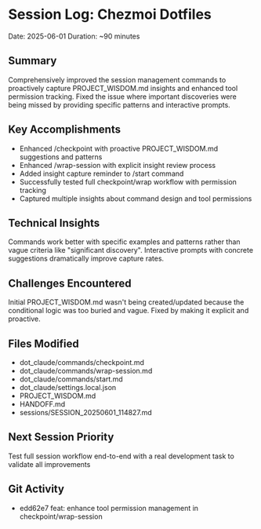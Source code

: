 # Session Log: Chezmoi Dotfiles
Date: 2025-06-01
Duration: ~90 minutes

## Summary
Comprehensively improved the session management commands to proactively capture PROJECT_WISDOM.md insights and enhanced tool permission tracking. Fixed the issue where important discoveries were being missed by providing specific patterns and interactive prompts.

## Key Accomplishments
- Enhanced /checkpoint with proactive PROJECT_WISDOM.md suggestions and patterns
- Enhanced /wrap-session with explicit insight review process
- Added insight capture reminder to /start command
- Successfully tested full checkpoint/wrap workflow with permission tracking
- Captured multiple insights about command design and tool permissions

## Technical Insights
Commands work better with specific examples and patterns rather than vague criteria like "significant discovery". Interactive prompts with concrete suggestions dramatically improve capture rates.

## Challenges Encountered
Initial PROJECT_WISDOM.md wasn't being created/updated because the conditional logic was too buried and vague. Fixed by making it explicit and proactive.

## Files Modified
- dot_claude/commands/checkpoint.md
- dot_claude/commands/wrap-session.md  
- dot_claude/commands/start.md
- dot_claude/settings.local.json
- PROJECT_WISDOM.md
- HANDOFF.md
- sessions/SESSION_20250601_114827.md

## Next Session Priority
Test full session workflow end-to-end with a real development task to validate all improvements

## Git Activity
- edd62e7 feat: enhance tool permission management in checkpoint/wrap-session